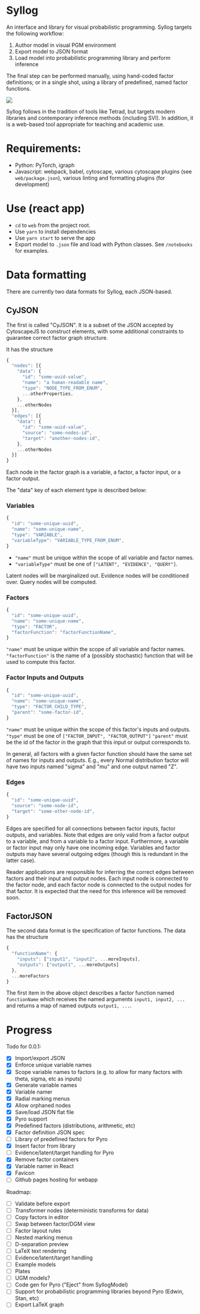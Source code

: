 # Syllog

An interface and library for visual probabilistic programming.
Syllog targets the following workflow:

1. Author model in visual PGM environment 
2. Export model to JSON format
3. Load model into probabilistic programming library and perform inference

The final step can be performed manually, using hand-coded factor definitions;
or in a single shot, using a library of predefined, named factor functions.

![](icecream.png)

Syllog follows in the tradition of tools like Tetrad,
but targets modern libraries and contemporary inference methods (including SVI).
In addition, it is a web-based tool appropriate for teaching and academic use.

# Requirements:
- Python: PyTorch, igraph
- Javascript: webpack, babel, cytoscape, various cytoscape plugins (see `web/package.json`),
various linting and formatting plugins (for development)

# Use (react app)
- `cd` to `web` from the project root.
- Use `yarn` to install dependencies
- Use `yarn start` to serve the app
- Export model to `.json` file and load with Python classes. See `/notebooks` for examples.

# Data formatting
There are currently two data formats for Syllog, each JSON-based.

## CyJSON
The first is called "CyJSON". It is a subset of the JSON accepted by CytoscapeJS to construct elements,
with some additional constraints to guarantee correct factor graph structure.

It has the structure

```javascript
{
  "nodes": [{
    "data": {
      "id": "some-uuid-value",
      "name": "a human-readable name",
      "type": "NODE_TYPE_FROM_ENUM",
      ...otherProperties,
    },
    ...otherNodes
  }], 
  "edges": [{
    "data": {
      "id": "some-uuid-value",
      "source": "some-nodes-id",
      "target": "another-nodes-id",
    },
    ...otherNodes
  }]
}
```

Each node in the factor graph is a variable, a factor, a factor input, or a factor output.

The "data" key of each element type is described below:

### Variables
```javascript
{
  "id": "some-unique-uuid",
  "name": "some-unique-name",
  "type": "VARIABLE",
  "variableType": "VARIABLE_TYPE_FROM_ENUM",
}
```

- `"name"` must be unique within the scope of all variable and factor names.
- `"variableType"` must be one of `["LATENT", "EVIDENCE", "QUERY"]`.

Latent nodes will be marginalized out. 
Evidence nodes will be conditioned over.
Query nodes will be computed. 

### Factors
```javascript
{
  "id": "some-unique-uuid",
  "name": "some-unique-name",
  "type": "FACTOR",
  "factorFunction": "factorFunctionName",
}
```

`"name"` must be unique within the scope of all variable and factor names.
`"factorFunction"` is the name of a (possibly stochastic) function that will be used to compute this factor.

### Factor Inputs and Outputs

```javascript
{
  "id": "some-unique-uuid",
  "name": "some-unique-name",
  "type": "FACTOR_CHILD_TYPE",
  "parent": "some-factor-id",
}
```

`"name"` must be unique within the scope of this factor's inputs and outputs.
`"type"` must be one of `["FACTOR_INPUT", "FACTOR_OUTPUT"]`
`"parent"` must be the id of the factor in the graph that this input or output corresponds to.

In general, all factors with a given factor function should
have the same set of names for inputs and outputs.
E.g., every Normal distribution factor will have two inputs named "sigma" and "mu" and one output named "Z".

### Edges
```javascript
{
  "id": "some-unique-uuid",
  "source": "some-node-id",
  "target": "some-other-node-id",
}
```

Edges are specified for all connections between factor inputs, factor outputs, and variables.
Note that edges are only valid from a factor output to a variable, and from a variable to a factor input.
Furthermore, a variable or factor input may only have one incoming edge.
Variables and factor outputs may have several outgoing edges (though this is redundant in the latter case).

Reader applications are responsible for inferring the correct edges between factors and their input and output nodes. Each input node is connected to the factor node, and each factor node is connected to the output nodes for that factor.
It is expected that the need for this inference will be removed soon.

## FactorJSON

The second data format is the specification of factor functions.
The data has the structure 

```javascript
{
  "functionName": {
    "inputs": ["input1", "input2", ...moreInputs],
    "outputs": ["output1", ...moreOutputs]
  },
  ...moreFactors
}
```

The first item in the above object describes a factor function
named `functionName`
which receives the named arguments `input1, input2, ...`
and returns a map of named outputs `output1, ...`.

# Progress

Todo for 0.0.1: 
- [x] Import/export JSON
- [x] Enforce unique variable names
- [x] Scope variable names to factors (e.g. to allow for many factors with theta, sigma, etc as inputs)
- [x] Generate variable names
- [x] Variable namer
- [x] Radial marking menus
- [x] Allow orphaned nodes 
- [x] Save/load JSON flat file
- [x] Pyro support
- [x] Predefined factors (distributions, arithmetic, etc)
- [x] Factor definition JSON spec
- [ ] Library of predefined factors for Pyro
- [x] Insert factor from library
- [ ] Evidence/latent/target handling for Pyro 
- [x] Remove factor containers
- [x] Variable namer in React
- [x] Favicon
- [ ] Github pages hosting for webapp

Roadmap:
- [ ] Validate before export
- [ ] Transformer nodes (deterministic transforms for data)
- [ ] Copy factors in editor
- [ ] Swap between factor/DGM view
- [ ] Factor layout rules
- [ ] Nested marking menus
- [ ] D-separation preview
- [ ] LaTeX text rendering
- [ ] Evidence/latent/target handling
- [ ] Example models
- [ ] Plates
- [ ] UGM models?
- [ ] Code gen for Pyro ("Eject" from SyllogModel)
- [ ] Support for probabilistic programming libraries beyond Pyro (Edwin, Stan, etc)
- [ ] Export LaTeX graph
